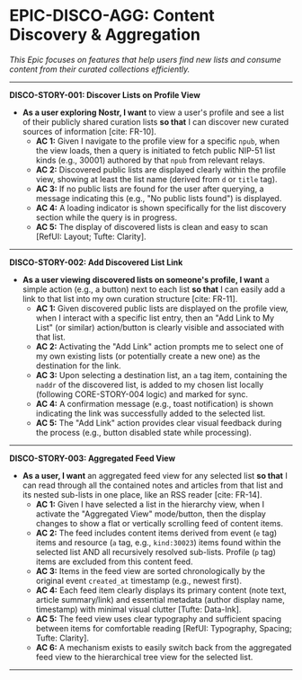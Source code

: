 # EPIC-DISCO-AGG: Content Discovery & Aggregation

*This Epic focuses on features that help users find new lists and consume content from their curated collections efficiently.*

---

**DISCO-STORY-001: Discover Lists on Profile View**

* **As a user exploring Nostr, I want** to view a user's profile and see a list of their publicly shared curation lists **so that** I can discover new curated sources of information [cite: FR-10].
    * **AC 1:** Given I navigate to the profile view for a specific `npub`, when the view loads, then a query is initiated to fetch public NIP-51 list kinds (e.g., 30001) authored by that `npub` from relevant relays.
    * **AC 2:** Discovered public lists are displayed clearly within the profile view, showing at least the list name (derived from `d` or `title` tag).
    * **AC 3:** If no public lists are found for the user after querying, a message indicating this (e.g., "No public lists found") is displayed.
    * **AC 4:** A loading indicator is shown specifically for the list discovery section while the query is in progress.
    * **AC 5:** The display of discovered lists is clean and easy to scan [RefUI: Layout; Tufte: Clarity].

---

**DISCO-STORY-002: Add Discovered List Link**

* **As a user viewing discovered lists on someone's profile, I want** a simple action (e.g., a button) next to each list **so that** I can easily add a link to that list into my own curation structure [cite: FR-11].
    * **AC 1:** Given discovered public lists are displayed on the profile view, when I interact with a specific list entry, then an "Add Link to My List" (or similar) action/button is clearly visible and associated with that list.
    * **AC 2:** Activating the "Add Link" action prompts me to select one of my own existing lists (or potentially create a new one) as the destination for the link.
    * **AC 3:** Upon selecting a destination list, an `a` tag item, containing the `naddr` of the discovered list, is added to my chosen list locally (following CORE-STORY-004 logic) and marked for sync.
    * **AC 4:** A confirmation message (e.g., toast notification) is shown indicating the link was successfully added to the selected list.
    * **AC 5:** The "Add Link" action provides clear visual feedback during the process (e.g., button disabled state while processing).

---

**DISCO-STORY-003: Aggregated Feed View**

* **As a user, I want** an aggregated feed view for any selected list **so that** I can read through all the contained notes and articles from that list and its nested sub-lists in one place, like an RSS reader [cite: FR-14].
    * **AC 1:** Given I have selected a list in the hierarchy view, when I activate the "Aggregated View" mode/button, then the display changes to show a flat or vertically scrolling feed of content items.
    * **AC 2:** The feed includes content items derived from event (`e` tag) items and resource (`a` tag, e.g., `kind:30023`) items found within the selected list AND all recursively resolved sub-lists. Profile (`p` tag) items are excluded from this content feed.
    * **AC 3:** Items in the feed view are sorted chronologically by the original event `created_at` timestamp (e.g., newest first).
    * **AC 4:** Each feed item clearly displays its primary content (note text, article summary/link) and essential metadata (author display name, timestamp) with minimal visual clutter [Tufte: Data-Ink].
    * **AC 5:** The feed view uses clear typography and sufficient spacing between items for comfortable reading [RefUI: Typography, Spacing; Tufte: Clarity].
    * **AC 6:** A mechanism exists to easily switch back from the aggregated feed view to the hierarchical tree view for the selected list.

---

